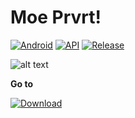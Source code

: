 # Moe Prvrt!
[![Android](https://img.shields.io/badge/Platform-Android-green.svg?style=flat-square)](https://www.android.com) [![API](https://img.shields.io/badge/API-21%2B-orange.svg?logo=android&style=flat-square)](https://developer.android.com/studio/releases/platforms) [![Release](https://img.shields.io/github/v/release/WaifuPX-DG/MoePrvrt?style=flat-square)](https://github.com/WaifuPX-DG/MoePrvrt/releases/latest)
 
![alt text](https://raw.githubusercontent.com/WaifuPX-DG/MoePrvrt/main/App/Resources/banner.jpg)

**Go to** 

[![Download](https://img.shields.io/github/downloads/WaifuPX-DG/MoePrvrt/total?color=brightgreen&label=Download&style=for-the-badge)](https://github.com/WaifuPX-DG/MoePrvrt/releases)
